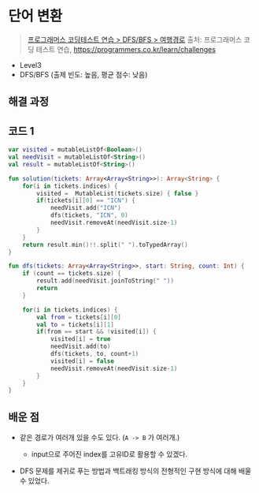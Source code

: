 # 단어 변환

> [프로그래머스 코딩테스트 연습 > DFS/BFS > 여행경로](https://programmers.co.kr/learn/courses/30/lessons/43164)
> 출처: 프로그래머스 코딩 테스트 연습, https://programmers.co.kr/learn/challenges

- Level3
- DFS/BFS (출제 빈도: 높음, 평균 점수: 낮음)

## 해결 과정

## 코드 1

```kotlin
var visited = mutableListOf<Boolean>()
val needVisit = mutableListOf<String>()
val result = mutableListOf<String>()

fun solution(tickets: Array<Array<String>>): Array<String> {
    for(i in tickets.indices) {
        visited =  MutableList(tickets.size) { false }
        if(tickets[i][0] == "ICN") {
            needVisit.add("ICN")
            dfs(tickets, "ICN", 0)
            needVisit.removeAt(needVisit.size-1)
        }
    }
    return result.min()!!.split(" ").toTypedArray()
}

fun dfs(tickets: Array<Array<String>>, start: String, count: Int) {
    if (count == tickets.size) {
        result.add(needVisit.joinToString(" "))
        return
    }

    for(i in tickets.indices) {
        val from = tickets[i][0]
        val to = tickets[i][1]
        if(from == start && !visited[i]) {
            visited[i] = true
            needVisit.add(to)
            dfs(tickets, to, count+1)
            visited[i] = false
            needVisit.removeAt(needVisit.size-1)
        }
    }
}
```

## 배운 점

- 같은 경로가 여러개 있을 수도 있다. (`A -> B` 가 여러개.)

  - input으로 주어진 index를 고유ID로 활용할 수 있겠다.

- DFS 문제를 제귀로 푸는 방법과 백트래킹 방식의 전형적인 구현 방식에 대해 배울 수 있었다.
